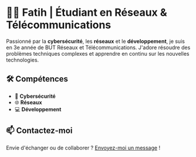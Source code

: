 # 👨‍💻 Fatih | Étudiant en Réseaux & Télécommunications  

Passionné par la **cybersécurité**, les **réseaux** et le **développement**, je suis en 3e année de BUT Réseaux et Télécommunications. J'adore résoudre des problèmes techniques complexes et apprendre en continu sur les nouvelles technologies.

## 🛠️ Compétences
- 🔐 **Cybersécurité**
- 🌐 **Réseaux**
- 💻 **Développement**

## 📫 Contactez-moi
Envie d'échanger ou de collaborer ? [Envoyez-moi un message](https://f-kurul.tech/#contact) !
